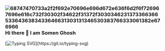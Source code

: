### ![68747470733a2f2f692e70696e696d672e636f6d2f6f726967696e616c732f30302f34622f31372f30303462313733663665336436383433646631303131346530383766333061382e676966](https://user-images.githubusercontent.com/128669654/227705222-ff0cc624-87df-4485-94f2-781675f751f3.gif) Hi there 👋 I am Somen Ghosh
[![Typing SVG](https://readme-typing-svg.demolab.com?font=Edu+NSW+ACT+Foundation&pause=1000&width=435&lines=Welcome+to+my+GitHub+prrofile!;A+Computer+Science+Engineering+Student.)](https://git.io/typing-svg)
<!--
**GhoshSomen/GhoshSomen** is a ✨ _special_ ✨ repository because its `README.md` (this file) appears on your GitHub profile.

Here are some ideas to get you started:

- 🔭 I’m currently working on ...
- 🌱 I’m currently learning ...
- 👯 I’m looking to collaborate on ...
- 🤔 I’m looking for help with ...
- 💬 Ask me about ...
- 📫 How to reach me: ...
- 😄 Pronouns: ...
- ⚡ Fun fact: ...
-->
